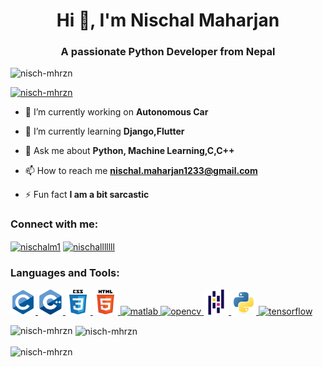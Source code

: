 <h1 align="center">Hi 👋, I'm Nischal Maharjan</h1>
<h3 align="center">A passionate Python Developer from Nepal</h3>

<p align="left"> <img src="https://komarev.com/ghpvc/?username=nisch-mhrzn&label=Profile%20views&color=0e75b6&style=flat" alt="nisch-mhrzn" /> </p>

<p align="left"> <a href="https://github.com/ryo-ma/github-profile-trophy"><img src="https://github-profile-trophy.vercel.app/?username=nisch-mhrzn" alt="nisch-mhrzn" /></a> </p>

- 🔭 I’m currently working on **Autonomous Car**

- 🌱 I’m currently learning **Django,Flutter**

- 💬 Ask me about **Python, Machine Learning,C,C++**

- 📫 How to reach me **nischal.maharjan1233@gmail.com**

- ⚡ Fun fact **I am a bit sarcastic**

<h3 align="left">Connect with me:</h3>
<p align="left">
<a href="https://linkedin.com/in/nischalm1" target="blank"><img align="center" src="https://raw.githubusercontent.com/rahuldkjain/github-profile-readme-generator/master/src/images/icons/Social/linked-in-alt.svg" alt="nischalm1" height="30" width="40" /></a>
<a href="https://instagram.com/nischalllllll" target="blank"><img align="center" src="https://raw.githubusercontent.com/rahuldkjain/github-profile-readme-generator/master/src/images/icons/Social/instagram.svg" alt="nischalllllll" height="30" width="40" /></a>
</p>

<h3 align="left">Languages and Tools:</h3>
<p align="left"> <a href="https://www.cprogramming.com/" target="_blank" rel="noreferrer"> <img src="https://raw.githubusercontent.com/devicons/devicon/master/icons/c/c-original.svg" alt="c" width="40" height="40"/> </a> <a href="https://www.w3schools.com/cpp/" target="_blank" rel="noreferrer"> <img src="https://raw.githubusercontent.com/devicons/devicon/master/icons/cplusplus/cplusplus-original.svg" alt="cplusplus" width="40" height="40"/> </a> <a href="https://www.w3schools.com/css/" target="_blank" rel="noreferrer"> <img src="https://raw.githubusercontent.com/devicons/devicon/master/icons/css3/css3-original-wordmark.svg" alt="css3" width="40" height="40"/> </a> <a href="https://www.w3.org/html/" target="_blank" rel="noreferrer"> <img src="https://raw.githubusercontent.com/devicons/devicon/master/icons/html5/html5-original-wordmark.svg" alt="html5" width="40" height="40"/> </a> <a href="https://www.mathworks.com/" target="_blank" rel="noreferrer"> <img src="https://upload.wikimedia.org/wikipedia/commons/2/21/Matlab_Logo.png" alt="matlab" width="40" height="40"/> </a> <a href="https://opencv.org/" target="_blank" rel="noreferrer"> <img src="https://www.vectorlogo.zone/logos/opencv/opencv-icon.svg" alt="opencv" width="40" height="40"/> </a> <a href="https://pandas.pydata.org/" target="_blank" rel="noreferrer"> <img src="https://raw.githubusercontent.com/devicons/devicon/2ae2a900d2f041da66e950e4d48052658d850630/icons/pandas/pandas-original.svg" alt="pandas" width="40" height="40"/> </a> <a href="https://www.python.org" target="_blank" rel="noreferrer"> <img src="https://raw.githubusercontent.com/devicons/devicon/master/icons/python/python-original.svg" alt="python" width="40" height="40"/> </a> <a href="https://www.tensorflow.org" target="_blank" rel="noreferrer"> <img src="https://www.vectorlogo.zone/logos/tensorflow/tensorflow-icon.svg" alt="tensorflow" width="40" height="40"/> </a> </p>

<p><img align="left" src="https://github-readme-stats.vercel.app/api/top-langs?username=nisch-mhrzn&show_icons=true&locale=en&layout=compact" alt="nisch-mhrzn" /></p>

<p>&nbsp;<img align="center" src="https://github-readme-stats.vercel.app/api?username=nisch-mhrzn&show_icons=true&locale=en" alt="nisch-mhrzn" /></p>

<p><img align="center" src="https://github-readme-streak-stats.herokuapp.com/?user=nisch-mhrzn&" alt="nisch-mhrzn" /></p>

